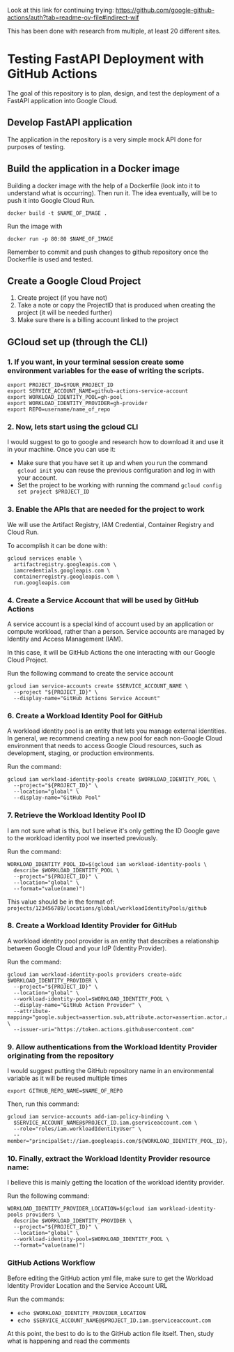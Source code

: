Look at this link for continuing trying: https://github.com/google-github-actions/auth?tab=readme-ov-file#indirect-wif

This has been done with research from multiple, at least 20 different sites.

# Testing FastAPI Deployment with GitHub Actions
The goal of this repository is to plan, design, and test the deployment of a FastAPI application into Google Cloud.

## Develop FastAPI application
The application in the repository is a very simple mock API done for purposes of testing.

## Build the application in a Docker image
Building a docker image with the help of a Dockerfile (look into it to understand what is occurring). Then run it. The idea eventually, will be to push it into Google Cloud Run.
```
docker build -t $NAME_OF_IMAGE .
```

Run the image with
```
docker run -p 80:80 $NAME_OF_IMAGE
```

Remember to commit and push changes to github repository once the Dockerfile is used and tested.

## Create a Google Cloud Project
1. Create project (if you have not)
2. Take a note or copy the ProjectID that is produced when creating the project (it will be needed further)
3. Make sure there is a billing account linked to the project

## GCloud set up (through the CLI)
### 1. If you want, in your terminal session create some environment variables for the ease of writing the scripts.
```
export PROJECT_ID=$YOUR_PROJECT_ID
export SERVICE_ACCOUNT_NAME=github-actions-service-account
export WORKLOAD_IDENTITY_POOL=gh-pool
export WORKLOAD_IDENTITY_PROVIDER=gh-provider
export REPO=username/name_of_repo
```

### 2. Now, lets start using the gcloud CLI
I would suggest to go to google and research how to download it and use it in your machine.
Once you can use it:
  - Make sure that you have set it up and when you run the command `gcloud init` you can reuse the previous configuration and log in with your account.
  - Set the project to be working with running the command `gcloud config set project $PROJECT_ID`

### 3. Enable the APIs that are needed for the project to work
We will use the Artifact Registry, IAM Credential, Container Registry and Cloud Run.

To accomplish it can be done with:
```
gcloud services enable \
  artifactregistry.googleapis.com \
  iamcredentials.googleapis.com \
  containerregistry.googleapis.com \
  run.googleapis.com
```

### 4. Create a Service Account that will be used by GitHub Actions
A service account is a special kind of account used by an application or compute workload, rather than a person. Service accounts are managed by Identity and Access Management (IAM).

In this case, it will be GitHub Actions the one interacting with our Google Cloud Project.

Run the following command to create the service account
```
gcloud iam service-accounts create $SERVICE_ACCOUNT_NAME \
  --project "${PROJECT_ID}" \
  --display-name="GitHub Actions Service Account"
```

<!---### 5. Bind the Service Account to the Roles that the Services must interact with
This is personally something new for me. However, I believe that this binds some roles to the service account so that different tasks can be accomplished later by this service account that we created. Which again, is the service account that github actions will be using.

**Service Account User**
```
gcloud projects add-iam-policy-binding $PROJECT_ID \
  --member="serviceAccount:$SERVICE_ACCOUNT_NAME@$PROJECT_ID.iam.gserviceaccount.com" \
  --role="roles/iam.serviceAccountUser"
```

**Developer User**
```
gcloud projects add-iam-policy-binding $PROJECT_ID \
  --member="serviceAccount:$SERVICE_ACCOUNT_NAME@$PROJECT_ID.iam.gserviceaccount.com" \
  --role="roles/run.developer"
```

**Storage Admin**
```
gcloud projects add-iam-policy-binding $PROJECT_ID \
  --member="serviceAccount:$SERVICE_ACCOUNT_NAME@$PROJECT_ID.iam.gserviceaccount.com" \
  --role="roles/storage.admin"
```
--->

### 6. Create a Workload Identity Pool for GitHub
A workload identity pool is an entity that lets you manage external identities. In general, we recommend creating a new pool for each non-Google Cloud environment that needs to access Google Cloud resources, such as development, staging, or production environments.

Run the command:
```
gcloud iam workload-identity-pools create $WORKLOAD_IDENTITY_POOL \
  --project="${PROJECT_ID}" \
  --location="global" \
  --display-name="GitHub Pool"
```

### 7. Retrieve the Workload Identity Pool ID
I am not sure what is this, but I believe it's only getting the ID Google gave to the workload identity pool we inserted previously.

Run the command:
```
WORKLOAD_IDENTITY_POOL_ID=$(gcloud iam workload-identity-pools \
  describe $WORKLOAD_IDENTITY_POOL \
  --project="${PROJECT_ID}" \
  --location="global" \
  --format="value(name)")
```

This value should be in the format of:
`projects/123456789/locations/global/workloadIdentityPools/github`

### 8. Create a Workload Identity Provider for GitHub
A workload identity pool provider is an entity that describes a relationship between Google Cloud and your IdP (Identity Provider).

Run the command:
```
gcloud iam workload-identity-pools providers create-oidc $WORKLOAD_IDENTITY_PROVIDER \
  --project="${PROJECT_ID}" \
  --location="global" \
  --workload-identity-pool=$WORKLOAD_IDENTITY_POOL \
  --display-name="GitHub Action Provider" \
  --attribute-mapping="google.subject=assertion.sub,attribute.actor=assertion.actor,attribute.repository=assertion.repository" \
  --issuer-uri="https://token.actions.githubusercontent.com"
```

### 9. Allow authentications from the Workload Identity Provider originating from the repository
I would suggest putting the GitHub repository name in an environmental variable as it will be reused multiple times
```
export GITHUB_REPO_NAME=$NAME_OF_REPO
```

Then, run this command:
```
gcloud iam service-accounts add-iam-policy-binding \
  $SERVICE_ACCOUNT_NAME@$PROJECT_ID.iam.gserviceaccount.com \
  --role="roles/iam.workloadIdentityUser" \
  --member="principalSet://iam.googleapis.com/${WORKLOAD_IDENTITY_POOL_ID}/attribute.repository/${REPO}"
```

### 10. Finally, extract the Workload Identity Provider resource name:
I believe this is mainly getting the location of the workload identity provider.

Run the following command:
```
WORKLOAD_IDENTITY_PROVIDER_LOCATION=$(gcloud iam workload-identity-pools providers \
  describe $WORKLOAD_IDENTITY_PROVIDER \
  --project="${PROJECT_ID}" \
  --location="global" \
  --workload-identity-pool=$WORKLOAD_IDENTITY_POOL \
  --format="value(name)")
```

<!---
** Important: We need to make the application public, therefore, give access to the service url. Run the following command: **
```
gcloud run services add-iam-policy-binding app \
  --member="allUsers" \
  --role="roles/run.invoker"
```
--->

### GitHub Actions Workflow
Before editing the GitHub action yml file, make sure to get the Workload Identity Provider Location and the Service Account URL

Run the commands:
- ```echo $WORKLOAD_IDENTITY_PROVIDER_LOCATION```
- ```echo $SERVICE_ACCOUNT_NAME@$PROJECT_ID.iam.gserviceaccount.com```

At this point, the best to do is to the GitHub action file itself. Then, study what is happening and read the comments





